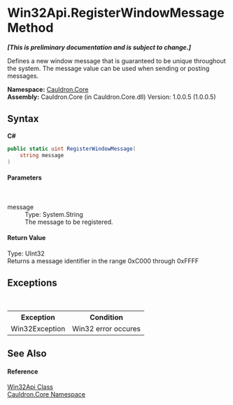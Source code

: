 # Win32Api.RegisterWindowMessage Method 
 _**\[This is preliminary documentation and is subject to change.\]**_

Defines a new window message that is guaranteed to be unique throughout the system. The message value can be used when sending or posting messages.

**Namespace:**&nbsp;<a href="N_Cauldron_Core">Cauldron.Core</a><br />**Assembly:**&nbsp;Cauldron.Core (in Cauldron.Core.dll) Version: 1.0.0.5 (1.0.0.5)

## Syntax

**C#**<br />
``` C#
public static uint RegisterWindowMessage(
	string message
)
```


#### Parameters
&nbsp;<dl><dt>message</dt><dd>Type: System.String<br />The message to be registered.</dd></dl>

#### Return Value
Type: UInt32<br />Returns a message identifier in the range 0xC000 through 0xFFFF

## Exceptions
&nbsp;<table><tr><th>Exception</th><th>Condition</th></tr><tr><td>Win32Exception</td><td>Win32 error occures</td></tr></table>

## See Also


#### Reference
<a href="T_Cauldron_Core_Win32Api">Win32Api Class</a><br /><a href="N_Cauldron_Core">Cauldron.Core Namespace</a><br />